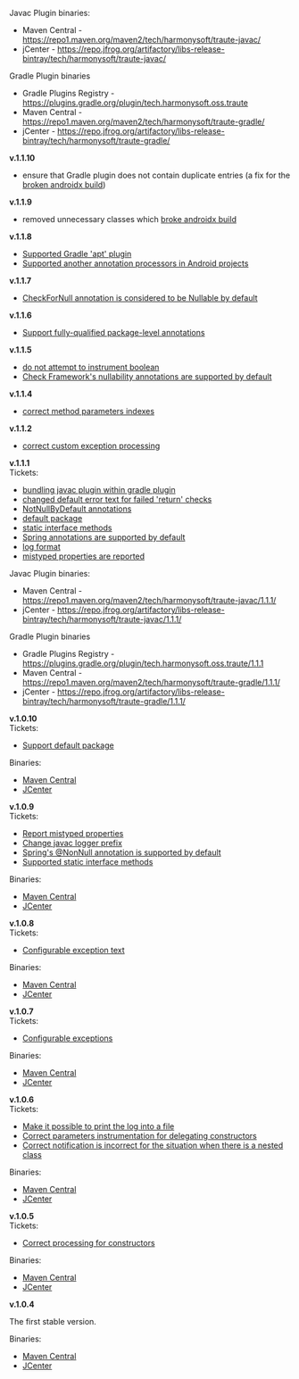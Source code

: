 Javac Plugin binaries:
* Maven Central - https://repo1.maven.org/maven2/tech/harmonysoft/traute-javac/
* jCenter - https://repo.jfrog.org/artifactory/libs-release-bintray/tech/harmonysoft/traute-javac/

Gradle Plugin binaries
* Gradle Plugins Registry - https://plugins.gradle.org/plugin/tech.harmonysoft.oss.traute
* Maven Central - https://repo1.maven.org/maven2/tech/harmonysoft/traute-gradle/
* jCenter - https://repo.jfrog.org/artifactory/libs-release-bintray/tech/harmonysoft/traute-gradle/

**v.1.1.10**
* ensure that Gradle plugin does not contain duplicate entries (a fix for the [broken androidx build](https://github.com/denis-zhdanov/traute/issues/93))

**v.1.1.9**
* removed unnecessary classes which [broke androidx build](https://github.com/denis-zhdanov/traute/issues/93)

**v.1.1.8**  
* [Supported Gradle 'apt' plugin](https://github.com/denis-zhdanov/traute/issues/88)
* [Supported another annotation processors in Android projects](https://github.com/denis-zhdanov/traute/issues/89)

**v.1.1.7**  
* [CheckForNull annotation is considered to be Nullable by default](https://github.com/denis-zhdanov/traute/issues/87)

**v.1.1.6**  
* [Support fully-qualified package-level annotations](https://github.com/denis-zhdanov/traute/issues/86)

**v.1.1.5**  
* [do not attempt to instrument boolean](https://github.com/denis-zhdanov/traute/issues/83)
* [Check Framework's nullability annotations are supported by default](https://github.com/denis-zhdanov/traute/issues/84)

**v.1.1.4**  
* [correct method parameters indexes](https://github.com/denis-zhdanov/traute/issues/82)

**v.1.1.2**  
* [correct custom exception processing](https://github.com/denis-zhdanov/traute/issues/81)    

**v.1.1.1**  
Tickets:
* [bundling javac plugin within gradle plugin](https://github.com/denis-zhdanov/traute/issues/78)  
* [changed default error text for failed 'return' checks](https://github.com/denis-zhdanov/traute/issues/69)  
* [NotNullByDefault annotations](https://github.com/denis-zhdanov/traute/issues/68)  
* [default package](https://github.com/denis-zhdanov/traute/issues/66)  
* [static interface methods](https://github.com/denis-zhdanov/traute/issues/65)  
* [Spring annotations are supported by default](https://github.com/denis-zhdanov/traute/issues/64)  
* [log format](https://github.com/denis-zhdanov/traute/issues/63)  
* [mistyped properties are reported](https://github.com/denis-zhdanov/traute/issues/62)  

Javac Plugin binaries:
* Maven Central - https://repo1.maven.org/maven2/tech/harmonysoft/traute-javac/1.1.1/
* jCenter - https://repo.jfrog.org/artifactory/libs-release-bintray/tech/harmonysoft/traute-javac/1.1.1/

Gradle Plugin binaries
* Gradle Plugins Registry - https://plugins.gradle.org/plugin/tech.harmonysoft.oss.traute/1.1.1
* Maven Central - https://repo1.maven.org/maven2/tech/harmonysoft/traute-gradle/1.1.1/
* jCenter - https://repo.jfrog.org/artifactory/libs-release-bintray/tech/harmonysoft/traute-gradle/1.1.1/  

**v.1.0.10**  
Tickets:
* [Support default package](https://github.com/denis-zhdanov/traute/issues/66)    

Binaries:
* [Maven Central](https://repo1.maven.org/maven2/tech/harmonysoft/traute-javac/1.0.10/)
* [JCenter](https://repo.jfrog.org/artifactory/libs-release-bintray/tech/harmonysoft/traute-javac/1.0.10/)

**v.1.0.9**  
Tickets:
* [Report mistyped properties](https://github.com/denis-zhdanov/traute/issues/62)  
* [Change javac logger prefix](https://github.com/denis-zhdanov/traute/issues/63)  
* [Spring's @NonNull annotation is supported by default](https://github.com/denis-zhdanov/traute/issues/64)  
* [Supported static interface methods](https://github.com/denis-zhdanov/traute/issues/65)  

Binaries:
* [Maven Central](https://repo1.maven.org/maven2/tech/harmonysoft/traute-javac/1.0.9/)
* [JCenter](https://repo.jfrog.org/artifactory/libs-release-bintray/tech/harmonysoft/traute-javac/1.0.9/)

**v.1.0.8**  
Tickets:
* [Configurable exception text](https://github.com/denis-zhdanov/traute/issues/61)  

Binaries:
* [Maven Central](https://repo1.maven.org/maven2/tech/harmonysoft/traute-javac/1.0.8/)
* [JCenter](https://repo.jfrog.org/artifactory/libs-release-bintray/tech/harmonysoft/traute-javac/1.0.8/)

**v.1.0.7**  
Tickets:
* [Configurable exceptions](https://github.com/denis-zhdanov/traute/issues/60)  

Binaries:
* [Maven Central](https://repo1.maven.org/maven2/tech/harmonysoft/traute-javac/1.0.7/)
* [JCenter](https://repo.jfrog.org/artifactory/libs-release-bintray/tech/harmonysoft/traute-javac/1.0.7/)

**v.1.0.6**  
Tickets:
* [Make it possible to print the log into a file](https://github.com/denis-zhdanov/traute/issues/58)
* [Correct parameters instrumentation for delegating constructors](https://github.com/denis-zhdanov/traute/issues/57)
* [Correct notification is incorrect for the situation when there is a nested class](https://github.com/denis-zhdanov/traute/issues/59)  

Binaries:
* [Maven Central](https://repo1.maven.org/maven2/tech/harmonysoft/traute-javac/1.0.6/)
* [JCenter](https://repo.jfrog.org/artifactory/libs-release-bintray/tech/harmonysoft/traute-javac/1.0.6/)

**v.1.0.5**  
Tickets:
* [Correct processing for constructors](https://github.com/denis-zhdanov/traute/issues/56)  

Binaries:
* [Maven Central](https://repo1.maven.org/maven2/tech/harmonysoft/traute-javac/1.0.5/)
* [JCenter](https://repo.jfrog.org/artifactory/libs-release-bintray/tech/harmonysoft/traute-javac/1.0.5/)

**v.1.0.4**

The first stable version.  

Binaries:
* [Maven Central](https://repo1.maven.org/maven2/tech/harmonysoft/traute-javac/1.0.4/)
* [JCenter](https://repo.jfrog.org/artifactory/libs-release-bintray/tech/harmonysoft/traute-javac/1.0.4/) 